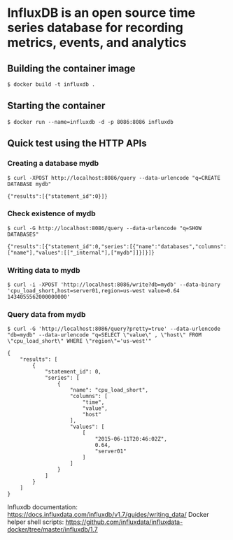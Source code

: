 # InfluxDB is an open source time series database for recording metrics, events, and analytics

## Building the container image

`$ docker build -t influxdb .`

## Starting the container

`$ docker run --name=influxdb -d -p 8086:8086 influxdb`

## Quick test using the HTTP APIs

### Creating a database **mydb**

`$ curl -XPOST http://localhost:8086/query --data-urlencode "q=CREATE DATABASE mydb"`

```console
{"results":[{"statement_id":0}]}
```

### Check existence of **mydb**

`$ curl -G http://localhost:8086/query --data-urlencode "q=SHOW DATABASES"`

```console
{"results":[{"statement_id":0,"series":[{"name":"databases","columns":["name"],"values":[["_internal"],["mydb"]]}]}]}
```

### Writing data to **mydb**

`$ curl -i -XPOST 'http://localhost:8086/write?db=mydb' --data-binary 'cpu_load_short,host=server01,region=us-west value=0.64 1434055562000000000'`

### Query data from **mydb**

`$ curl -G 'http://localhost:8086/query?pretty=true' --data-urlencode "db=mydb" --data-urlencode "q=SELECT \"value\" , \"host\" FROM \"cpu_load_short\" WHERE \"region\"='us-west'"`

```console
{
    "results": [
        {
            "statement_id": 0,
            "series": [
                {
                    "name": "cpu_load_short",
                    "columns": [
                        "time",
                        "value",
                        "host"
                    ],
                    "values": [
                        [
                            "2015-06-11T20:46:02Z",
                            0.64,
                            "server01"
                        ]
                    ]
                }
            ]
        }
    ]
}
```

Influxdb documentation: <https://docs.influxdata.com/influxdb/v1.7/guides/writing_data/>
Docker helper shell scripts: <https://github.com/influxdata/influxdata-docker/tree/master/influxdb/1.7>
